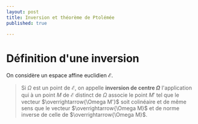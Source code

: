 ```yaml
---
layout: post
title: Inversion et théorème de Ptolémée
published: true

---
```



# Définition d'une inversion

On considère un espace affine euclidien $\mathcal{E}$.
> Si $\Omega$ est un point de $\mathcal{E}$, on appelle **inversion de centre $\Omega$** l'application qui à un point $M$ de 
$\mathcal{E}$ distinct de $\Omega$ associe le point $M'$ tel que le vecteur $\overrightarrow{\Omega M'}$ soit colinéaire et de même sens que le vecteur $\overrightarrow{\Omega M}$ et de norme inverse de celle de $\overrightarrow{\Omega M}$.
